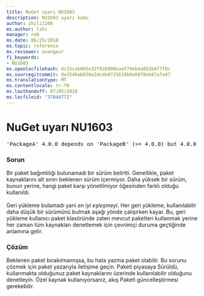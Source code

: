 ```yaml
---
title: NuGet uyarı NU1603
description: NU1603 uyarı kodu
author: zhili1208
ms.author: lzhi
manager: rob
ms.date: 06/25/2018
ms.topic: reference
ms.reviewer: anangaur
f1_keywords:
- NU1603
ms.openlocfilehash: 4c15cab065e32f926800eaaf79eb4a055b4f7f0c
ms.sourcegitcommit: 8e3546ab630a24cde8725610b6a68f8eb87afa47
ms.translationtype: MT
ms.contentlocale: tr-TR
ms.lasthandoff: 07/05/2018
ms.locfileid: "37844772"
---
```

# <a name="nuget-warning-nu1603"></a>NuGet uyarı NU1603

<pre>'PackageA' 4.0.0 depends on 'PackageB' (>= 4.0.0) but 4.0.0 was not found. An approximate best match of 5.0.0 was resolved.</pre>

### <a name="issue"></a>Sorun

Bir paket bağımlılığı bulunamadı bir sürüm belirtti. Genellikle, paket kaynaklarını alt sınırı beklenen sürüm içermiyor. Daha yüksek bir sürüm, bunun yerine, hangi paket karşı yönetilmiyor öğesinden farklı olduğu kullanıldı.<br/><br/>Geri yükleme bulamadı yani *en iyi eşleşmeyi*. Her geri yükleme, kullanılabilir daha düşük bir sürümünü bulmak aşağı yönde çalışırken kayar. Bu, geri yükleme kullanıcı paket klasöründe zaten mevcut paketleri kullanmak yerine her zaman tüm kaynakları denetlemek için çevrimiçi duruma geçtiğinde anlamına gelir.

### <a name="solution"></a>Çözüm
Beklenen paket bırakılmamışsa, bu hata yazma paket olabilir. Bu sorunu çözmek için paket yazarıyla iletişime geçin. Paketi piyasaya Sürüldü, kullanmakta olduğunuz paket kaynaklarını üzerinde kullanılabilir olduğunu denetleyin. Özel kaynak kullanıyorsanız, akış Paketi güncelleştirmesi gerekebilir. 